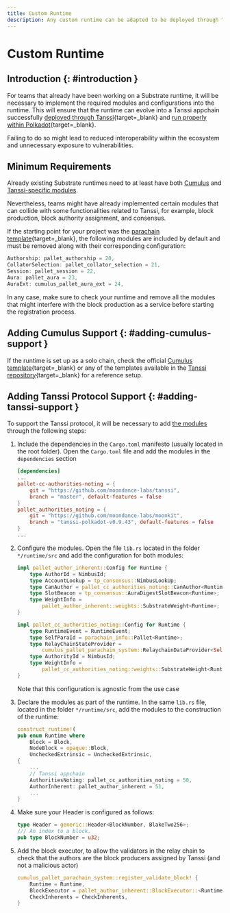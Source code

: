 ```yaml
---
title: Custom Runtime
description: Any custom runtime can be adapted to be deployed through Tanssi, provided that specific modules are implemented, and the required configurations are set.
---
```


# Custom Runtime

## Introduction {: #introduction }

For teams that already have been working on a Substrate runtime, it will be necessary to implement the required modules and configurations into the runtime. This will ensure that the runtime can evolve into a Tanssi appchain successfully [deployed through Tanssi](/builders/build/templates/overview/#base-setup-supporting-tanssi){target=\_blank} and [run properly within Polkadot](/builders/build/templates/overview/#base-setup-to-polkadot){target=\_blank}.

Failing to do so might lead to reduced interoperability within the ecosystem and unnecessary exposure to vulnerabilities.

## Minimum Requirements

Already existing Substrate runtimes need to at least have both [Cumulus](#adding-cumulus-support) and [Tanssi-specific modules](#adding-tanssi-support).

Nevertheless, teams might have already implemented certain modules that can collide with some functionalities related to Tanssi, for example, block production, block authority assignment, and consensus.

If the starting point for your project was the [parachain template](https://github.com/substrate-developer-hub/substrate-parachain-template){target=\_blank}, the following modules are included by default and must be removed along with their corresponding configuration:

```rust
Authorship: pallet_authorship = 20,
CollatorSelection: pallet_collator_selection = 21,
Session: pallet_session = 22,
Aura: pallet_aura = 23,
AuraExt: cumulus_pallet_aura_ext = 24,
```

In any case, make sure to check your runtime and remove all the modules that might interfere with the block production as a service before starting the registration process.

## Adding Cumulus Support {: #adding-cumulus-support }

If the runtime is set up as a solo chain, check the official [Cumulus template](https://github.com/paritytech/polkadot-sdk/tree/master/cumulus/parachain-template){target=\_blank} or any of the templates available in the [Tanssi repository](https://github.com/moondance-labs/tanssi){target=\_blank} for a reference setup.

## Adding Tanssi Protocol Support {: #adding-tanssi-support }

To support the Tanssi protocol, it will be necessary to add [the modules](#base-setup-supporting-tanssi) through the following steps:

1. Include the dependencies in the `Cargo.toml` manifesto (usually located in the root folder). Open the `Cargo.toml` file and add the modules in the `dependencies` section

    ```toml
    [dependencies]
    ...
    pallet-cc-authorities-noting = { 
        git = "https://github.com/moondance-labs/tanssi", 
        branch = "master", default-features = false 
    }
    pallet_authorities_noting = {
        git = "https://github.com/moondance-labs/moonkit",
        branch = "tanssi-polkadot-v0.9.43", default-features = false
    }
    ...
    ```

2. Configure the modules. Open the file `lib.rs` located in the folder `*/runtime/src` and add the configuration for both modules:

    ```rust
    impl pallet_author_inherent::Config for Runtime {
        type AuthorId = NimbusId;
        type AccountLookup = tp_consensus::NimbusLookUp;
        type CanAuthor = pallet_cc_authorities_noting::CanAuthor<Runtime>;
        type SlotBeacon = tp_consensus::AuraDigestSlotBeacon<Runtime>;
        type WeightInfo = 
            pallet_author_inherent::weights::SubstrateWeight<Runtime>;
    }

    impl pallet_cc_authorities_noting::Config for Runtime {
        type RuntimeEvent = RuntimeEvent;
        type SelfParaId = parachain_info::Pallet<Runtime>;
        type RelayChainStateProvider = 
            cumulus_pallet_parachain_system::RelaychainDataProvider<Self>;
        type AuthorityId = NimbusId;
        type WeightInfo = 
            pallet_cc_authorities_noting::weights::SubstrateWeight<Runtime>;
    }
    ```

    Note that this configuration is agnostic from the use case

3. Declare the modules as part of the runtime. In the same `lib.rs` file, located in the folder `*/runtime/src`, add the modules to the construction of the runtime:

    ```rust
    construct_runtime!(
    pub enum Runtime where
        Block = Block,
        NodeBlock = opaque::Block,
        UncheckedExtrinsic = UncheckedExtrinsic,
    {
        ...
        // Tanssi appchain
        AuthoritiesNoting: pallet_cc_authorities_noting = 50,
        AuthorInherent: pallet_author_inherent = 51,
        ...
    }
    ```

4. Make sure your Header is configured as follows:

    ```rust
    type Header = generic::Header<BlockNumber, BlakeTwo256>;
    /// An index to a block.
    pub type BlockNumber = u32; 
    ```

5. Add the block executor, to allow the validators in the relay chain to check that the authors are the block producers assigned by Tanssi (and not a malicious actor)

    ```rust
    cumulus_pallet_parachain_system::register_validate_block! {
        Runtime = Runtime,
        BlockExecutor = pallet_author_inherent::BlockExecutor::<Runtime, Executive>
        CheckInherents = CheckInherents,
    }
    ```